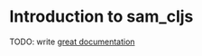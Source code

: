 # Introduction to sam_cljs

TODO: write [great documentation](http://jacobian.org/writing/what-to-write/)

